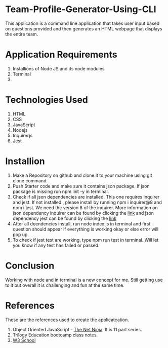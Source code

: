 # Team-Profile-Generator-Using-CLI

This application is a command line application that takes user input based on questions provided and then generates an HTML webpage that displays the entire team. 

# Application Requirements

1. Installions of Node JS and its node modules
2. Terminal
3. 

# Technologies Used

1. HTML
2. CSS
3. JavaScript
4. Nodejs
5. Inquirerjs
6. Jest

# Installion

1. Make a Repository on github and clone it to your machine using git clone command.
2. Push Starter code and make sure it contains json package. If json package is missing run npm init -y in terminal.
3. Check if all json dependencies are installed. This one requires inquirer and jest. If not installed , please install by running npm i inquirer@8 and npm i jest. We need the version 8 of the inquirer. More information on json dependency  inquirer can be found by clicking the [link](https://www.npmjs.com/package/inquirer) and json dependency jest can be found by clicking the [link](https://www.npmjs.com/package/jest)
4. After all deendencies install, run node index.js in terminal and first question should appear if everything is working okay or else error will pop up.
5. To check if jest test are working, type npm run test in terminal. Will let you know if any test has failed or passed.

# Conclusion

Working with node and in terminal is a new concept for me. Still getting use to it but overall it is challenging  and fun at the same time.

# References 
These are the references used to create the applicatcation.
1. Object Oriented JavaScript - [The Net Ninja](https://www.youtube.com/watch?v=4l3bTDlT6ZI&list=PL4cUxeGkcC9i5yvDkJgt60vNVWffpblB7&index=1). It is 11 part series.
2. Trilogy Education bootcamp class notes.
3. [W3 School](https://www.w3schools.com/js/js_object_constructors.asp)
